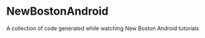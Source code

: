 NewBostonAndroid
================

A collection of code generated while watching New Boston Android tutorials 
